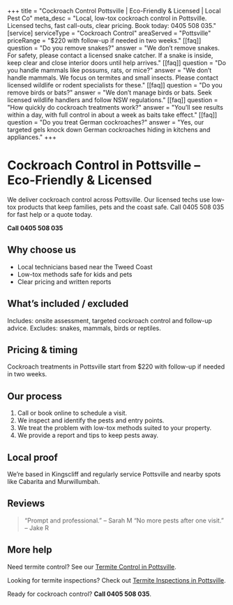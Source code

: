 +++
title = "Cockroach Control Pottsville | Eco-Friendly & Licensed | Local Pest Co"
meta_desc = "Local, low-tox cockroach control in Pottsville. Licensed techs, fast call-outs, clear pricing. Book today: 0405 508 035."
[service]
serviceType = "Cockroach Control"
areaServed = "Pottsville"
priceRange = "$220 with follow-up if needed in two weeks."
[[faq]]
question = "Do you remove snakes?"
answer = "We don’t remove snakes. For safety, please contact a licensed snake catcher. If a snake is inside, keep clear and close interior doors until help arrives."
[[faq]]
question = "Do you handle mammals like possums, rats, or mice?"
answer = "We don’t handle mammals. We focus on termites and small insects. Please contact licensed wildlife or rodent specialists for these."
[[faq]]
question = "Do you remove birds or bats?"
answer = "We don’t manage birds or bats. Seek licensed wildlife handlers and follow NSW regulations."
[[faq]]
question = "How quickly do cockroach treatments work?"
answer = "You’ll see results within a day, with full control in about a week as baits take effect."
[[faq]]
question = "Do you treat German cockroaches?"
answer = "Yes, our targeted gels knock down German cockroaches hiding in kitchens and appliances."
+++

# Cockroach Control in Pottsville – Eco-Friendly & Licensed

We deliver cockroach control across Pottsville. Our licensed techs use low-tox
products that keep families, pets and the coast safe. Call 0405 508 035 for fast
help or a quote today.

**Call 0405 508 035**

## Why choose us

- Local technicians based near the Tweed Coast
- Low-tox methods safe for kids and pets
- Clear pricing and written reports

## What’s included / excluded

Includes: onsite assessment, targeted cockroach control and follow-up advice. Excludes: snakes, mammals, birds or reptiles.

## Pricing & timing

Cockroach treatments in Pottsville start from $220 with follow-up if needed in two weeks.

## Our process

1. Call or book online to schedule a visit.
2. We inspect and identify the pests and entry points.
3. We treat the problem with low-tox methods suited to your property.
4. We provide a report and tips to keep pests away.

## Local proof

We’re based in Kingscliff and regularly service Pottsville and nearby spots like Cabarita and Murwillumbah.

## Reviews

> “Prompt and professional.” – Sarah M
> “No more pests after one visit.” – Jake R

## More help

Need termite control? See our [Termite Control in Pottsville](/termite-control-pottsville/).

Looking for termite inspections? Check out [Termite Inspections in Pottsville](/termite-inspections-pottsville/).

Ready for cockroach control? **Call 0405 508 035**.
